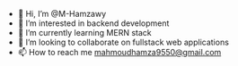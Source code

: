 - 👋 Hi, I’m @M-Hamzawy
- 👀 I’m interested in backend development
- 🌱 I’m currently learning MERN stack
- 💞️ I’m looking to collaborate on fullstack web applications
- 📫 How to reach me mahmoudhamza9550@gmail.com

<!---
M-Hamzawy/M-Hamzawy is a ✨ special ✨ repository because its `README.md` (this file) appears on your GitHub profile.
You can click the Preview link to take a look at your changes.
--->
